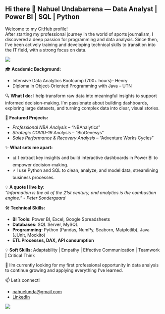 ## Hi there 👋 Nahuel Undabarrena — Data Analyst | Power BI | SQL | Python

Welcome to my GitHub profile!  
After starting my professional journey in the world of sports journalism, I discovered a deep passion for programming and data analysis. Since then, I’ve been actively training and developing technical skills to transition into the IT field, with a strong focus on data.

<!--horizontal divider(gradiant)-->
<img src="https://user-images.githubusercontent.com/73097560/115834477-dbab4500-a447-11eb-908a-139a6edaec5c.gif">

🎓 **Academic Background:**
- Intensive Data Analytics Bootcamp (700+ hours)– Henry  
- Diploma in Object-Oriented Programming with Java – UTN

🔍 **What I do:**
I help transform raw data into meaningful insights to support informed decision-making. I'm passionate about building dashboards, exploring large datasets, and turning complex data into clear, visual stories.

🚀 **Featured Projects:**
- *Professional NBA Analysis* – “NBAnalytics”  
- *Strategic COVID-19 Analysis* – “BioGenesys”  
- *Sales Performance & Recovery Analysis* – “Adventure Works Cycles”

✨ **What sets me apart:**
- 📊 I extract key insights and build interactive dashboards in Power BI to empower decision-making.
- ⚡ I use Python and SQL to clean, analyze, and model data, streamlining business processes.    

💡 **A quote I live by:**  
  *“Information is the oil of the 21st century, and analytics is the combustion engine.” - Peter Sondergaard*

🛠 **Technical Skills:**
- **BI Tools:** Power BI, Excel, Google Spreadsheets
- **Databases:** SQL Server, MySQL  
- **Programming:** Python (Pandas, NumPy, Seaborn, Matplotlib), Java (JUnit, Mockito)  
- **ETL Processes, DAX, API consumption**

💡 **Soft Skills:**
Adaptability | Empathy | Effective Communication | Teamwork | Critical Think

🚀 I’m currently looking for my first professional opportunity in data analysis to continue growing and applying everything I’ve learned.

  
📫 Let’s connect! 
- nahuelunda@gmail.com
- [LinkedIn](https://www.linkedin.com/in/nahuel-undabarrena/)


<!--horizontal divider(gradiant)-->
<img src="https://user-images.githubusercontent.com/73097560/115834477-dbab4500-a447-11eb-908a-139a6edaec5c.gif">


<!--
**NahuelUnda/NahuelUnda** is a ✨ _special_ ✨ repository because its `README.md` (this file) appears on your GitHub profile.

Here are some ideas to get you started:

- 🔭 I’m currently working on ...
- 🌱 I’m currently learning ...
- 👯 I’m looking to collaborate on ...
- 🤔 I’m looking for help with ...
- 💬 Ask me about ...
- 📫 How to reach me: ...
- 😄 Pronouns: ...
- ⚡ Fun fact: ...
-->
